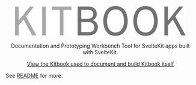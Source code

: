 <p align="center">
<img src="static/kitbook.svg" height="80">
</p>

<p align="center">
Documentation and Prototyping Workbench Tool for SvelteKit apps built with SvelteKit.
<p>

<p align="center">
 <a href="https://kitbook.vercel.app/">View the Kitbook used to document and build Kitbook itself</a>
</p>

See [README](../../README.md) for more.

